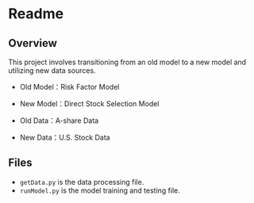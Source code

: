 # Readme

## Overview

This project involves transitioning from an old model to a new model and utilizing new data sources.

- Old Model：Risk Factor Model

- New Model：Direct Stock Selection Model
- Old Data：A-share Data
- New Data：U.S. Stock Data

## Files

- `getData.py` is the data processing file.
- `runModel.py` is the model training and testing file.